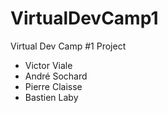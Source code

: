 # VirtualDevCamp1
Virtual Dev Camp #1 Project

* Victor Viale
* André Sochard
* Pierre Claisse
* Bastien Laby
